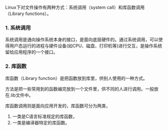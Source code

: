 Linux下对文件操作有两种方式：系统调用（system call）和库函数调用（Library functions）。

### **1. 系统调用**

系统调用是通向操作系统本身的接口，是面向底层硬件的。通过系统调用，可以使得用户态运行的进程与硬件设备(如CPU、磁盘、打印机等)进行交互，是操作系统留给应用程序的一个接口。

### **2. 库函数**

库函数（Library function）是把函数放到库里，供别人使用的一种方式。

方法是把一些常用到的函数编完放到一个文件里，供不同的人进行调用。一般放在.lib文件中。

库函数调用则是面向应用开发的，库函数可分为两类，

1. 一类是C语言标准规定的库函数，
2. 一类是编译器特定的库函数。
